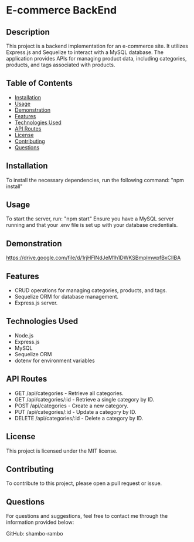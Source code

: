 # E-commerce BackEnd

## Description
This project is a backend implementation for an e-commerce site. It utilizes Express.js and Sequelize to interact with a MySQL database. The application provides APIs for managing product data, including categories, products, and tags associated with products.

## Table of Contents
- [Installation](#installation)
- [Usage](#usage)
- [Demonstration](#demonstration)
- [Features](#features)
- [Technologies Used](#technologies-used)
- [API Routes](#api-routes)
- [License](#license)
- [Contributing](#contributing)
- [Questions](#questions)

## Installation
To install the necessary dependencies, run the following command:
"npm install"

## Usage
To start the server, run:
"npm start"
Ensure you have a MySQL server running and that your .env file is set up with your database credentials.

## Demonstration
https://drive.google.com/file/d/1rjHFlNdJeM1h1DWKSBmplmwpfBxClIBA

## Features
- CRUD operations for managing categories, products, and tags.
- Sequelize ORM for database management.
- Express.js server.

## Technologies Used
- Node.js
- Express.js
- MySQL
- Sequelize ORM
- dotenv for environment variables

## API Routes
- GET /api/categories - Retrieve all categories.
- GET /api/categories/:id - Retrieve a single category by ID.
- POST /api/categories - Create a new category.
- PUT /api/categories/:id - Update a category by ID.
- DELETE /api/categories/:id - Delete a category by ID.

## License
This project is licensed under the MIT license.

## Contributing
To contribute to this project, please open a pull request or issue.

## Questions
For questions and suggestions, feel free to contact me through the information provided below:

GitHub: shambo-rambo
